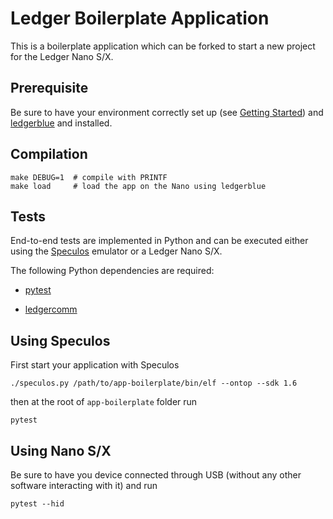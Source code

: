 # Ledger Boilerplate Application

This is a boilerplate application which can be forked to start a new project for the Ledger Nano S/X.

## Prerequisite

Be sure to have your environment correctly set up (see [Getting Started](https://ledger.readthedocs.io/en/latest/userspace/getting_started.html)) and [ledgerblue](https://pypi.org/project/ledgerblue/) and installed.

## Compilation

```
make DEBUG=1  # compile with PRINTF
make load     # load the app on the Nano using ledgerblue 
```

## Tests

End-to-end tests are implemented in Python and can be executed either using the [Speculos](https://github.com/LedgerHQ/speculos) emulator or a Ledger Nano S/X.

The following Python dependencies are required:

- [pytest](https://pypi.org/project/pytest/)

- [ledgercomm](https://github.com/LedgerHQ/ledgercomm)

## Using Speculos

First start your application with Speculos

```
./speculos.py /path/to/app-boilerplate/bin/elf --ontop --sdk 1.6
```

then at the root of `app-boilerplate` folder run

```
pytest
```

## Using Nano S/X

Be sure to have you device connected through USB (without any other software interacting with it) and run

```
pytest --hid
```
